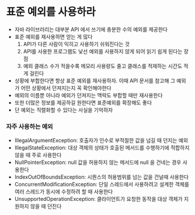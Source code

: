 # 표준 예외를 사용하라

  - 자바 라이브러리는 대부분 API 에서 쓰기에 충분한 수의 예외를 제공한다
  - 표준 예외를 재사용하면 얻는 게 많다
    1. API가 다른 사람이 익히고 사용하기 쉬워진다는 것
    2. API를 사용한 프로그램도 낯선 예외를 사용하지 않게 되어 읽기 쉽게 된다는 장점
    3. 예외 클래스 수가 적을수록 메모리 사용량도 줄고 클래스를 적재하는 시간도 적게 걸린다
  - 상황에 부합한다면 항상 표준 예외를 재사용하자. 이때 API 문서를 참고해 그 예외가 어떤 상황에서 던져지는지 꼭 확인해야한다
  - 예외의 이름뿐 아니라 예외가 던져지는 맥락도 부합할 때만 재사용한다
  - 또한 더많은 정보를 제공하길 원한다면 표준예외를 확장해도 좋다
  - 단 예외는 직렬화할 수 있다는 사실을 기억하자

### 자주 사용하는 예외
  - IllegalArgumentException: 호출자가 인수로 부적절한 값을 넘길 때 던지는 예외
  - IllegalStateException: 대상 객체의 상태가 호출된 메서드를 수행하기에 적합하지 않을 때 주로 사용한다
  - NullPointerException: null 값을 허용하지 않는 메서드에 null 을 건네는 경우 사용한다
  - IndexOutOfBoundsException: 시퀀스의 허용범위를 넘는 값을 건널때 사용한다
  - ConcurrentModificationException: 단일 스레드에서 사용하려고 설계한 객체를 여러 스레드가 동시에 수정하려 할 때 사용한다
  - UnsupportedOperationException: 클라이언트가 요청한 동작을 대상 객체가 지원하지 않을 때 던진다

